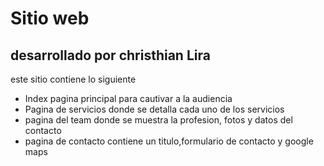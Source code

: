 # Sitio web
## desarrollado por christhian Lira
este sitio contiene lo siguiente
- Index pagina principal para cautivar a la audiencia
- Pagina de servicios donde se detalla cada uno de los servicios 
- pagina del team donde se muestra la profesion, fotos y datos del contacto
- pagina de contacto contiene un titulo,formulario de contacto y google maps